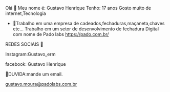 
  Olá 👋
  Meu nome é: Gustavo Henrique 
  Tenho: 17 anos
  Gosto muito de internet,Tecnologia  
- 🔭Trabalho em uma empresa de cadeados,fechaduras,maçaneta,chaves etc...
 Trabalho em um setor de desenvolvimento de fechadura Digital com nome de Pado labs
 https://pado.com.br/

 REDES SOCIAIS 💬

 Instagram:Gustavo_erm
 
 facebook: Gustavo Henrique

 🤔DUVIDA:mande um email.
              
 gustavo.moura@padolabs.com.br
 
